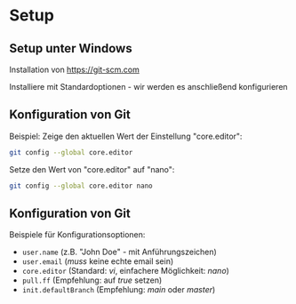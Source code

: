 # Setup

## Setup unter Windows

Installation von <https://git-scm.com>

Installiere mit Standardoptionen - wir werden es anschließend konfigurieren

## Konfiguration von Git

Beispiel: Zeige den aktuellen Wert der Einstellung "core.editor":

```bash
git config --global core.editor
```

Setze den Wert von "core.editor" auf "nano":

```bash
git config --global core.editor nano
```

## Konfiguration von Git

Beispiele für Konfigurationsoptionen:

- `user.name` (z.B. "John Doe" - mit Anführungszeichen)
- `user.email` (_muss_ keine echte email sein)
- `core.editor` (Standard: _vi_, einfachere Möglichkeit: _nano_)
- `pull.ff` (Empfehlung: auf _true_ setzen)
- `init.defaultBranch` (Empfehlung: _main_ oder _master_)
